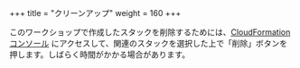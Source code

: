 +++
title = "クリーンアップ"
weight = 160
+++

このワークショップで作成したスタックを削除するためには、[CloudFormation コンソール](https://console.aws.amazon.com/cloudformation) にアクセスして、関連のスタックを選択した上で「削除」ボタンを押します。しばらく時間がかかる場合があります。

